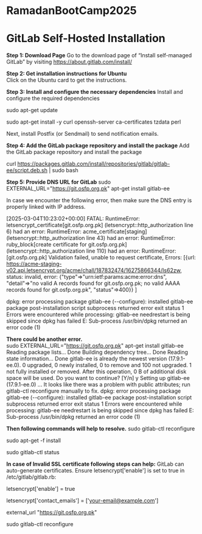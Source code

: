 # RamadanBootCamp2025


# GitLab Self-Hosted Installation  

**Step 1: Download Page**
Go to the download page of “Install self-managed GitLab” by visiting https://about.gitlab.com/install/ 

**Step 2: Get installation instructions for Ubuntu**  
Click on the Ubuntu card to get the instructions.  

**Step 3: Install and configure the necessary dependencies** 
Install and configure the required dependencies 

 sudo apt-get update 
 
 sudo apt-get install -y curl openssh-server ca-certificates tzdata perl 

Next, install Postfix (or Sendmail) to send notification emails. 

**Step 4: Add the GitLab package repository and install the package** 
Add the GitLab package repository and install the package 

curl https://packages.gitlab.com/install/repositories/gitlab/gitlab-ee/script.deb.sh | sudo bash 

**Step 5: Provide DNS URL for GitLab**
sudo EXTERNAL_URL="https://git.osfp.org.pk" apt-get install gitlab-ee 

In case we encounter the following error, then make sure the DNS entry is properly linked with IP address.  

[2025-03-04T10:23:02+00:00] FATAL: RuntimeError: letsencrypt_certificate[git.osfp.org.pk] (letsencrypt::http_authorization line 6) had an error: RuntimeError: acme_certificate[staging] (letsencrypt::http_authorization line 43) had an error: RuntimeError: ruby_block[create certificate for git.osfp.org.pk] (letsencrypt::http_authorization line 110) had an error: RuntimeError: [git.osfp.org.pk] Validation failed, unable to request certificate, Errors: [{url: https://acme-staging-v02.api.letsencrypt.org/acme/chall/187832474/16275866344/Is62zw, status: invalid, error: {"type"=>"urn:ietf:params:acme:error:dns", "detail"=>"no valid A records found for git.osfp.org.pk; no valid AAAA records found for git.osfp.org.pk", "status"=>400}} ] 

dpkg: error processing package gitlab-ee (--configure): 
 installed gitlab-ee package post-installation script subprocess returned error exit status 1 
Errors were encountered while processing: 
 gitlab-ee 
needrestart is being skipped since dpkg has failed 
E: Sub-process /usr/bin/dpkg returned an error code (1) 
 

**There could be another error.**  
sudo EXTERNAL_URL="https://git.osfp.org.pk" apt-get install gitlab-ee 
Reading package lists... Done 
Building dependency tree... Done 
Reading state information... Done 
gitlab-ee is already the newest version (17.9.1-ee.0). 
0 upgraded, 0 newly installed, 0 to remove and 100 not upgraded. 
1 not fully installed or removed. 
After this operation, 0 B of additional disk space will be used. 
Do you want to continue? [Y/n] y 
Setting up gitlab-ee (17.9.1-ee.0) ... 
It looks like there was a problem with public attributes; run gitlab-ctl reconfigure manually to fix. 
dpkg: error processing package gitlab-ee (--configure): 
 installed gitlab-ee package post-installation script subprocess returned error exit status 1 
Errors were encountered while processing: 
 gitlab-ee 
needrestart is being skipped since dpkg has failed 
E: Sub-process /usr/bin/dpkg returned an error code (1) 

 

**Then following commands will help to resolve.** 
  sudo gitlab-ctl reconfigure 
  
  sudo apt-get -f install 
  
  sudo gitlab-ctl status 

**In case of Invalid SSL certificate  following steps can help:**
 GitLab can auto-generate certificates. Ensure letsencrypt['enable'] is set to true in /etc/gitlab/gitlab.rb: 

  letsencrypt['enable'] = true 
  
  letsencrypt['contact_emails'] = ['your-email@example.com'] 
  
  external_url "https://git.osfp.org.pk" 

sudo gitlab-ctl reconfigure 
